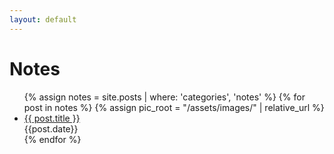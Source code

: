 ```yaml
---
layout: default
---
```


# Notes

<ul>
    {% assign notes = site.posts | where: 'categories', 'notes' %}
    {% for post in notes %}
        {% assign pic_root = "/assets/images/" | relative_url %}
        <li class="showcase-list" style="background-image: url({{ pic_root | append: post.image }})">
                <a href="..{{ post.url }}">{{ post.title }}</a>
                <br>
                {{post.date}}
        </li>
    {% endfor %}
</ul>
